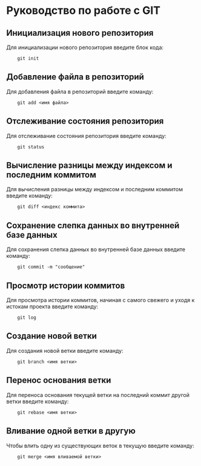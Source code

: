 # Руководство по работе с GIT

## Инициализация нового репозитория

Для инициализации нового репозитория введите блок кода:
```
    git init
```

## Добавление файла в репозиторий

Для добавления файла в репозиторий введите команду:
```
    git add <имя файла>
```

## Отслеживание состояния репозитория

Для отслеживание состояния репозитория введите команду:
```
    git status
```

## Вычисление разницы между индексом и последним коммитом

Для вычисления разницы между индексом и последним коммитом введите команду:
```
    git diff <индекс коммита>
```

## Сохранение слепка данных во внутренней базе данных

Для сохранения слепка данных во внутренней базе данных введите команду:
```
    git commit -m "сообщение"
```

## Просмотр истории коммитов

Для просмотра истории коммитов, начиная с самого свежего и уходя к истокам проекта введите команду:
```
    git log
```

## Создание новой ветки

Для создания новой ветки введите команду:
```
    git branch <имя ветки>
```

## Перенос основания ветки

Для переноса основания текущей ветки на последний коммит другой ветки введите команду:
```
    git rebase <имя ветки>
``` 

## Вливание одной ветки в другую

Чтобы влить одну из существующих веток в текущую введите команду:
```
    git merge <имя вливаемой ветки>
```